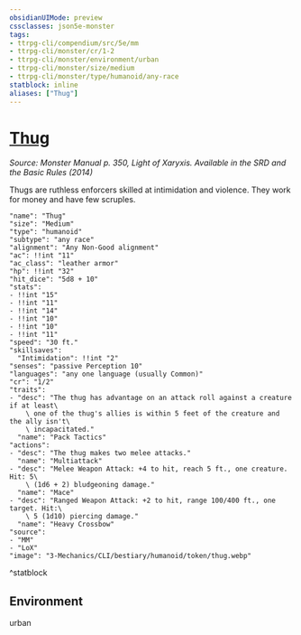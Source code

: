 ```yaml
---
obsidianUIMode: preview
cssclasses: json5e-monster
tags:
- ttrpg-cli/compendium/src/5e/mm
- ttrpg-cli/monster/cr/1-2
- ttrpg-cli/monster/environment/urban
- ttrpg-cli/monster/size/medium
- ttrpg-cli/monster/type/humanoid/any-race
statblock: inline
aliases: ["Thug"]
---
```

# [Thug](3-Mechanics\CLI\bestiary\humanoid/thug.md)
*Source: Monster Manual p. 350, Light of Xaryxis. Available in the <span title='Systems Reference Document (5.1)'>SRD</span> and the Basic Rules (2014)*  

Thugs are ruthless enforcers skilled at intimidation and violence. They work for money and have few scruples.

```statblock
"name": "Thug"
"size": "Medium"
"type": "humanoid"
"subtype": "any race"
"alignment": "Any Non-Good alignment"
"ac": !!int "11"
"ac_class": "leather armor"
"hp": !!int "32"
"hit_dice": "5d8 + 10"
"stats":
- !!int "15"
- !!int "11"
- !!int "14"
- !!int "10"
- !!int "10"
- !!int "11"
"speed": "30 ft."
"skillsaves":
  "Intimidation": !!int "2"
"senses": "passive Perception 10"
"languages": "any one language (usually Common)"
"cr": "1/2"
"traits":
- "desc": "The thug has advantage on an attack roll against a creature if at least\
    \ one of the thug's allies is within 5 feet of the creature and the ally isn't\
    \ incapacitated."
  "name": "Pack Tactics"
"actions":
- "desc": "The thug makes two melee attacks."
  "name": "Multiattack"
- "desc": "Melee Weapon Attack: +4 to hit, reach 5 ft., one creature. Hit: 5\
    \ (1d6 + 2) bludgeoning damage."
  "name": "Mace"
- "desc": "Ranged Weapon Attack: +2 to hit, range 100/400 ft., one target. Hit:\
    \ 5 (1d10) piercing damage."
  "name": "Heavy Crossbow"
"source":
- "MM"
- "LoX"
"image": "3-Mechanics/CLI/bestiary/humanoid/token/thug.webp"
```
^statblock

## Environment

urban